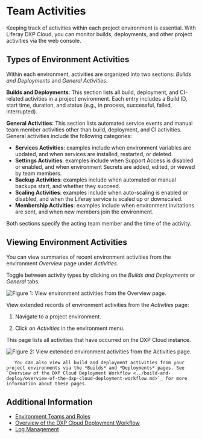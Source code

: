 # Team Activities

Keeping track of activities within each project environment is essential. With Liferay DXP Cloud, you can monitor builds, deployments, and other project activities via the web console.

## Types of Environment Activities

Within each environment, activities are organized into two sections: *Builds and Deployments* and *General Activities*.

**Builds and Deployments**: This section lists all build, deployment, and CI-related activities in a project environment. Each entry includes a Build ID, start time, duration, and status (e.g., in process, successful, failed, interrupted).

**General Activities**: This section lists automated service events and manual team member activities other than build, deployment, and CI activities. General activities include the following categories:

* **Services Activities**: examples include when environment variables are updated, and when services are installed, restarted, or deleted.
* **Settings Activities**: examples include when Support Access is disabled or enabled, and when environment Secrets are added, edited, or viewed by team members.
* **Backup Activities**: examples include when automated or manual backups start, and whether they succeed.
* **Scaling Activities**: examples include when auto-scaling is enabled or disabled, and when the Liferay service is scaled up or downscaled.
* **Membership Activities**: examples include when environment invitations are sent, and when new members join the environment.

Both sections specify the acting team member and the time of the activity.

## Viewing Environment Activities

You can view summaries of recent environment activities from the environment *Overview* page under *Activities*.

Toggle between activity types by clicking on the *Builds and Deployments* or *General* tabs.

![Figure 1: View environment activities from the Overview page.](./team-activities/images/01.png)

View extended records of environment activities from the *Activities* page:

1. Navigate to a project environment.

1. Click on *Activities* in the environment menu.

This page lists all activities that have occurred on the DXP Cloud instance.

![Figure 2: View extended environment activities from the Activities page.](./team-activities/images/02.png)

```note::
   You can also view all build and deployment activities from your project environments via the *Builds* and *Deployments* pages. See `Overview of the DXP Cloud Deployment Workflow <../build-and-deploy/overview-of-the-dxp-cloud-deployment-workflow.md>`_ for more information about these pages.
```

## Additional Information

* [Environment Teams and Roles](./environment-teams-and-roles.md)
* [Overview of the DXP Cloud Deployment Workflow](../build-and-deploy/overview-of-the-dxp-cloud-deployment-workflow.md)
* [Log Management](../troubleshooting/reading-dxp-cloud-service-logs.md)
